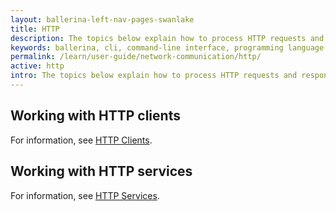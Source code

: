 ```yaml
---
layout: ballerina-left-nav-pages-swanlake
title: HTTP
description: The topics below explain how to process HTTP requests and responses using Ballerina.  
keywords: ballerina, cli, command-line interface, programming language
permalink: /learn/user-guide/network-communication/http/
active: http
intro: The topics below explain how to process HTTP requests and responses using Ballerina. 
---
```


## Working with HTTP clients

For information, see [HTTP Clients](/learn/network-communication/http/http-clients/).

## Working with HTTP services

For information, see [HTTP Services](/learn/network-communication/http/http-services/).

<style> #tree-expand-all, #tree-collapse-all, .cTocElements {display:none;} .cGitButtonContainer {padding-left: 40px;} </style>


